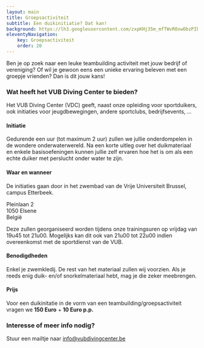 ```yaml
---
layout: main
title: Groepsactiviteit
subtitle: Een duikinitiatie? Dat kan!
background: https://lh3.googleusercontent.com/zxpKHj35m_mfTWvR0xwObzPIbAd19QBoBGpIhhVxAMRaMbgiQ0_T1cjDqo7d48b30OPNeFFVn_oGcoda0bCQHAkfEERBYAP1NxEsqknU29Ku64aKV9uUs1l7SEV4_r68HzIZSwohNSo
eleventyNavigation:
    key: Groepsactiviteit
    order: 20
---
```


Ben je op zoek naar een leuke teambuilding activiteit met jouw bedrijf of vereniging? Of wil je gewoon eens een unieke ervaring beleven met een groepje vrienden? Dan is dit jouw kans!

### Wat heeft het VUB Diving Center te bieden?

Het VUB Diving Center (VDC) geeft, naast onze opleiding voor sportduikers, ook initiaties voor jeugdbewegingen, andere sportclubs, bedrijfsevents, ...

#### Initiatie 

Gedurende een uur (tot maximum 2 uur) zullen we jullie onderdompelen in de wondere onderwaterwereld. Na een korte uitleg over het duikmateriaal en enkele basisoefeningen kunnen jullie zelf ervaren hoe het is om als een echte duiker met perslucht onder water te zijn.

#### Waar en wanneer

De initiaties gaan door in het zwembad van de Vrije Universiteit Brussel, campus Etterbeek.

Pleinlaan 2  
1050 Elsene  
België

Deze zullen georganiseerd worden tijdens onze trainingsuren op vrijdag van 19u45 tot 21u00. Mogelijks kan dit ook van 21u00 tot 22u00 indien overeenkomst met de sportdienst van de VUB.

#### Benodigdheden

Enkel je zwemkledij. De rest van het materiaal zullen wij voorzien. Als je reeds enig duik- en/of snorkelmateriaal hebt, mag je die zeker meebrengen.

#### Prijs

Voor een duikinitatie in de vorm van een teambuilding/groepsactiviteit vragen we **150 Euro** + **10 Euro p.p.**

### Interesse of meer info nodig?

Stuur een mailtje naar <info@vubdivingcenter.be>
